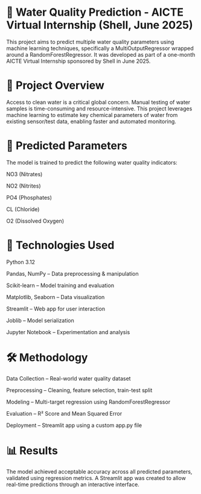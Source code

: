 # 🌊 Water Quality Prediction - AICTE Virtual Internship (Shell, June 2025)
This project aims to predict multiple water quality parameters using machine learning techniques, specifically a MultiOutputRegressor wrapped around a RandomForestRegressor. It was developed as part of a one-month AICTE Virtual Internship sponsored by Shell in June 2025.

# 🚀 Project Overview
Access to clean water is a critical global concern. Manual testing of water samples is time-consuming and resource-intensive. This project leverages machine learning to estimate key chemical parameters of water from existing sensor/test data, enabling faster and automated monitoring.

# 🔬 Predicted Parameters
The model is trained to predict the following water quality indicators:

NO3 (Nitrates)

NO2 (Nitrites)

PO4 (Phosphates)

CL (Chloride)

O2 (Dissolved Oxygen)

# 🧠 Technologies Used

Python 3.12

Pandas, NumPy – Data preprocessing & manipulation

Scikit-learn – Model training and evaluation

Matplotlib, Seaborn – Data visualization

Streamlit – Web app for user interaction

Joblib – Model serialization

Jupyter Notebook – Experimentation and analysis

# 🛠️ Methodology

Data Collection – Real-world water quality dataset

Preprocessing – Cleaning, feature selection, train-test split

Modeling – Multi-target regression using RandomForestRegressor

Evaluation – R² Score and Mean Squared Error

Deployment – Streamlit app using a custom app.py file

# 📊 Results
The model achieved acceptable accuracy across all predicted parameters, validated using regression metrics. A Streamlit app was created to allow real-time predictions through an interactive interface.
